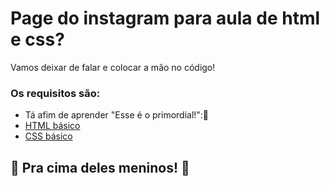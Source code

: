 

# Page do instagram para aula de html e css? 

Vamos deixar de falar e colocar a mão no código!

### Os requisitos são:

* Tá afim de aprender "Esse é o primordial!":🚀
* [HTML básico](https://www.w3schools.com/html/)
* [CSS básico](https://developer.mozilla.org/pt-BR/docs/Web/CSS)

## 🚀 Pra cima deles meninos! 🚀

